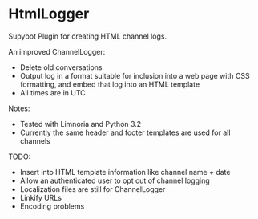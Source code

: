 HtmlLogger
==========

Supybot Plugin for creating HTML channel logs.

An improved ChannelLogger:
* Delete old conversations
* Output log in a format suitable for inclusion into a web page with CSS
  formatting, and embed that log into an HTML template
* All times are in UTC

Notes:
* Tested with Limnoria and Python 3.2
* Currently the same header and footer templates are used for all channels

TODO:
* Insert into HTML template information like channel name + date
* Allow an authenticated user to opt out of channel logging
* Localization files are still for ChannelLogger
* Linkify URLs
* Encoding problems
